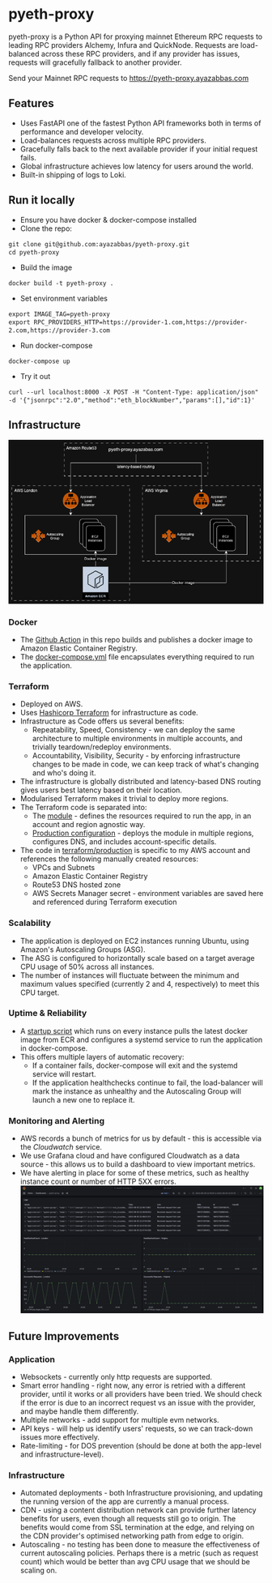 # pyeth-proxy

pyeth-proxy is a Python API for proxying mainnet Ethereum RPC requests to leading RPC providers Alchemy, Infura and QuickNode. Requests are load-balanced across these RPC providers, and if any provider has issues, requests will gracefully fallback to another provider.

Send your Mainnet RPC requests to https://pyeth-proxy.ayazabbas.com

## Features
- Uses FastAPI one of the fastest Python API frameworks both in terms of performance and developer velocity.
- Load-balances requests across multiple RPC providers.
- Gracefully falls back to the next available provider if your initial request fails.
- Global infrastructure achieves low latency for users around the world.
- Built-in shipping of logs to Loki.

## Run it locally
- Ensure you have docker & docker-compose installed
- Clone the repo:
```
git clone git@github.com:ayazabbas/pyeth-proxy.git
cd pyeth-proxy
```
- Build the image
```
docker build -t pyeth-proxy .
```
- Set environment variables
```
export IMAGE_TAG=pyeth-proxy
export RPC_PROVIDERS_HTTP=https://provider-1.com,https://provider-2.com,https://provider-3.com
```
- Run docker-compose
```
docker-compose up
```
- Try it out
```
curl --url localhost:8000 -X POST -H "Content-Type: application/json" -d '{"jsonrpc":"2.0","method":"eth_blockNumber","params":[],"id":1}'
```

## Infrastructure
![architecture](infrastructure/architecture.png)

### Docker
- The [Github Action](https://github.com/ayazabbas/pyeth-proxy/actions/workflows/build.yml) in this repo builds and publishes a docker image to Amazon Elastic Container Registry.
- The [docker-compose.yml](./docker-compose.yml) file encapsulates everything required to run the application.

### Terraform
- Deployed on AWS.
- Uses [Hashicorp Terraform](https://www.terraform.io/) for infrastructure as code.
- Infrastructure as Code offers us several benefits:
  - Repeatability, Speed, Consistency - we can deploy the same architecture to multiple environments in multiple accounts, and trivially teardown/redeploy environments.
  - Accountability, Visibility, Security - by enforcing infrastructure changes to be made in code, we can keep track of what's changing and who's doing it.
- The infrastructure is globally distributed and latency-based DNS routing gives users best latency based on their location.
- Modularised Terraform makes it trivial to deploy more regions.
- The Terraform code is separated into:
  - The [module](infrastructure/terraform/modules/aws_alb_asg/) - defines the resources required to run the app, in an account and region agnostic way.
  - [Production configuration](infrastructure/terraform/production/) - deploys the module in multiple regions, configures DNS, and includes account-specific details.
- The code in [terraform/production](infrastructure/terraform/production/) is specific to my AWS account and references the following manually created resources:
  - VPCs and Subnets
  - Amazon Elastic Container Registry
  - Route53 DNS hosted zone
  - AWS Secrets Manager secret - environment variables are saved here and referenced during Terraform execution

### Scalability
- The application is deployed on EC2 instances running Ubuntu, using Amazon's Autoscaling Groups (ASG).
- The ASG is configured to horizontally scale based on a target average CPU usage of 50% across all instances.
- The number of instances will fluctuate between the minimum and maximum values specified (currently 2 and 4, respectively) to meet this CPU target.

### Uptime & Reliability
- A [startup script](infrastructure/terraform/production/templates/user_data.sh.tpl) which runs on every instance pulls the latest docker image from ECR and configures a systemd service to run the application in docker-compose.
- This offers multiple layers of automatic recovery:
  - If a container fails, docker-compose will exit and the systemd service will restart.
  - If the application healthchecks continue to fail, the load-balancer will mark the instance as unhealthy and the Autoscaling Group will launch a new one to replace it.

### Monitoring and Alerting
- AWS records a bunch of metrics for us by default - this is accessible via the *Cloudwatch* service.
- We use Grafana cloud and have configured Cloudwatch as a data source - this allows us to build a dashboard to view important metrics.
- We have alerting in place for some of these metrics, such as healthy instance count or number of HTTP 5XX errors.
![architecture](infrastructure/grafana_dashboard.png)

## Future Improvements

### Application
- Websockets - currently only http requests are supported.
- Smart error handling - right now, any error is retried with a different provider, until it works or all providers have been tried. We should check if the error is due to an incorrect request vs an issue with the provider, and maybe handle them differently.
- Multiple networks - add support for multiple evm networks.
- API keys - will help us identify users' requests, so we can track-down issues more effectively. 
- Rate-limiting - for DOS prevention (should be done at both the app-level and infrastructure-level).

### Infrastructure
- Automated deployments - both Infrastructure provisioning, and updating the running version of the app are currently a manual process.
- CDN - using a content distribution network can provide further latency benefits for users, even though all requests still go to origin. The benefits would come from SSL termination at the edge, and relying on the CDN provider's optimised networking path from edge to origin.
- Autoscaling - no testing has been done to measure the effectiveness of current autoscaling policies. Perhaps there is a metric (such as request count) which would be better than avg CPU usage that we should be scaling on.

